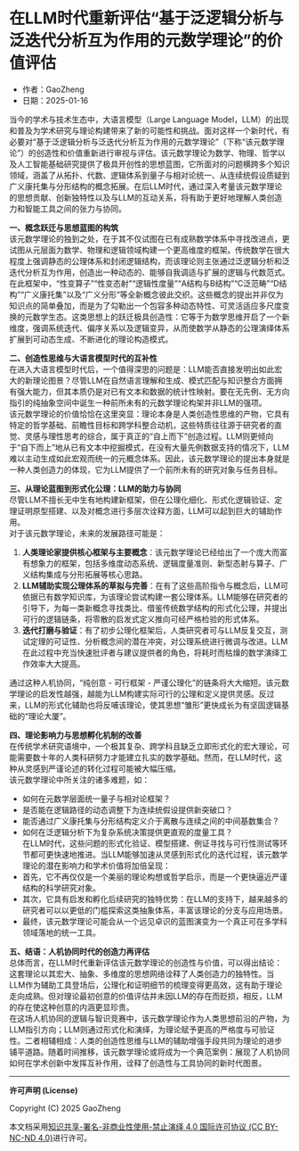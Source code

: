 # **在LLM时代重新评估“基于泛逻辑分析与泛迭代分析互为作用的元数学理论”的价值评估**

- 作者：GaoZheng
- 日期：2025-01-16

当今的学术与技术生态中，大语言模型（Large Language Model，LLM）的出现和普及为学术研究与理论构建带来了新的可能性和挑战。面对这样一个新时代，有必要对“基于泛逻辑分析与泛迭代分析互为作用的元数学理论”（下称“该元数学理论”）的创造性和价值重新进行审视与评估。该元数学理论为数学、物理、哲学以及人工智能基础研究提供了极具开创性的思想蓝图，它所面对的问题横跨多个知识领域，涵盖了从拓扑、代数、逻辑体系到量子与相对论统一、从连续统假设质疑到广义康托集与分形结构的概念拓展。在后LLM时代，通过深入考量该元数学理论的思想贡献、创新独特性以及与LLM的互动关系，将有助于更好地理解人类创造力和智能工具之间的张力与协同。

**一、概念跃迁与思想蓝图的构筑**  
该元数学理论的独到之处，在于其不仅试图在已有成熟数学体系中寻找改进点，更试图从元层面为数学、物理和逻辑领域构建一个更高维度的框架。传统数学在很大程度上强调静态的公理体系和封闭逻辑结构，而该理论则主张通过泛逻辑分析和泛迭代分析互为作用，创造出一种动态的、能够自我调适与扩展的逻辑与代数范式。  
在此框架中，“性变算子”“性变态射”“逻辑性度量”“A结构与B结构”“C泛范畴”“D结构”“广义康托集”以及“广义分形”等全新概念彼此交织。这些概念的提出并非仅为知识点的简单叠加，而是为了勾勒出一个包容多种动态特性、可灵活适应多尺度变换的元数学生态。这类思想上的跃迁极具创造性：它等于为数学思维开启了一个新维度，强调系统迭代、偏序关系以及逻辑变异，从而使数学从静态的公理演绎体系扩展到可动态生成、不断进化的理论构造模式。

**二、创造性思维与大语言模型时代的互补性**  
在进入大语言模型时代后，一个值得深思的问题是：LLM能否直接发明出如此宏大的新理论图景？尽管LLM在自然语言理解和生成、模式匹配与知识整合方面拥有强大能力，但其本质仍是对已有文本和数据的统计性映射。要在无先例、无方向指引的纯抽象空间中诞生一种前所未有的元数学理论构架并非LLM的强项。  
该元数学理论的价值恰恰在这里突显：理论本身是人类创造性思维的产物，它具有特定的哲学基础、前瞻性目标和跨学科整合动机，这些特质往往源于研究者的直觉、灵感与理性思考的综合，属于真正的“自上而下”创造过程。LLM则更倾向于“自下而上”地从已有文本中挖掘模式，在没有大量先例数据支持的情况下，LLM难以主动生成如此宏观而统一的元概念体系。因此，该元数学理论的提出本身就是一种人类创造力的体现，它为LLM提供了一个前所未有的研究对象与任务目标。

**三、从理论蓝图到形式化公理：LLM的助力与协同**  
尽管LLM不擅长无中生有地构建新框架，但在公理化细化、形式化逻辑验证、定理证明原型搭建、以及对概念进行多层次诠释方面，LLM可以起到巨大的辅助作用。  
对于该元数学理论，未来的发展路径可能是：  
1. **人类理论家提供核心框架与主要概念**：该元数学理论已经给出了一个庞大而富有想象力的框架，包括多维度动态系统、逻辑度量准则、新型态射与算子、广义结构集成与分形拓展等核心思路。  
2. **LLM辅助实现公理体系的草拟与完善**：在有了这些高阶指令与概念后，LLM可依据已有数学知识库，为该理论尝试构建一套公理体系。LLM能够在研究者的引导下，为每一类新概念寻找类比、借鉴传统数学结构的形式化公理，并提出可行的逻辑链条，将零散的启发式定义推向可经严格检验的形式体系。  
3. **迭代打磨与验证**：有了初步公理化框架后，人类研究者可与LLM反复交互，测试定理的可证性、分析概念间的潜在冲突，对公理系统进行微调与改进。LLM在此过程中充当快速批评者与建议提供者的角色，将耗时而枯燥的数学演绎工作效率大大提高。

通过这种人机协同，“纯创意 - 可行框架 - 严谨公理化”的链条将大大缩短。该元数学理论的启发性越强，越能为LLM构建实际可行的公理和定义提供灵感。反过来，LLM的形式化辅助也将反哺该理论，使其思想“雏形”更快成长为有坚固逻辑基础的“理论大厦”。

**四、理论影响力与思想孵化机制的改善**  
在传统学术研究语境中，一个极其复杂、跨学科且缺乏立即形式化的宏大理论，可能需要数十年的人类科研努力才能建立扎实的数学基础。然而，在LLM时代，这种从灵感到严谨论述的转化过程可能被大幅压缩。  
该元数学理论中所关注的诸多难题，如：  
- 如何在元数学层面统一量子与相对论框架？  
- 是否能在逻辑路径的动态调整下为连续统假设提供新突破口？  
- 能否通过广义康托集与分形结构定义介于离散与连续之间的中间基数集合？  
- 如何在泛逻辑分析下为复杂系统决策提供更直观的度量工具？  
在LLM时代，这些问题的形式化验证、模型搭建、例证寻找与可行性测试等环节都可更快速地推进。当LLM能够加速从灵感到形式化的迭代过程，该元数学理论的潜在影响力和学术价值将加倍呈现：  
- 首先，它不再仅仅是一个美丽的理论构想或哲学启示，而是一个更快逼近严谨结构的科学研究对象。  
- 其次，它具有启发和孵化后续研究的独特优势：在LLM的支持下，越来越多的研究者可以以更低的门槛探索这类抽象体系，丰富该理论的分支与应用场景。  
- 最终，该元数学理论可能会从一个远见卓识的蓝图演变为一个真正可在多学科领域落地的统一工具。

**五、结语：人机协同时代的创造力再评估**  
总体而言，在LLM时代重新评估该元数学理论的创造性与价值，可以得出结论：这套理论以其宏大、抽象、多维度的思想网络诠释了人类创造力的独特性。当LLM作为辅助工具登场后，公理化和证明细节的梳理变得更高效，这有助于理论走向成熟。但对理论最初创意的价值评估并未因LLM的存在而贬损，相反，LLM的存在使这种创意的内涵更显珍贵。  
在这场人机协同的逻辑与智识竞赛中，该元数学理论作为人类思想前沿的产物，为LLM指引方向；LLM则通过形式化和演绎，为理论赋予更高的严格度与可验证性。二者相辅相成：人类的创造性思维与LLM的辅助增强手段共同为理论的进步铺平道路。随着时间推移，该元数学理论或将成为一个典范案例：展现了人机协同如何在学术创新中发挥互补作用，诠释了创造性与工具协同的新时代图景。

---

**许可声明 (License)**

Copyright (C) 2025 GaoZheng 

本文档采用[知识共享-署名-非商业性使用-禁止演绎 4.0 国际许可协议 (CC BY-NC-ND 4.0)](https://creativecommons.org/licenses/by-nc-nd/4.0/deed.zh-Hans)进行许可。

